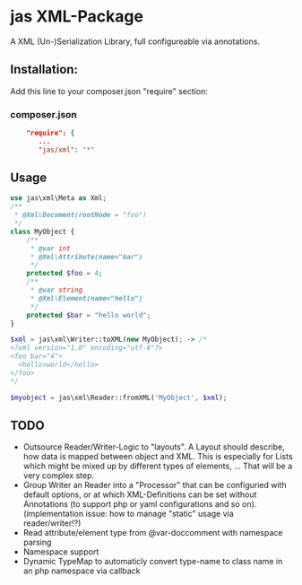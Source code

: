 jas XML-Package
=========

A XML (Un-)Serialization Library, full configureable via annotations.

Installation:
-------------
Add this line to your composer.json "require" section:

### composer.json
```json
    "require": {
       ...
       "jas/xml": "*"
```

Usage
-----

```php
use jas\xml\Meta as Xml;
/**
 * @Xml\Document(rootNode = "foo")
 */
class MyObject {
    /**
     * @var int
     * @Xml\Attribute(name="bar")
     */
    protected $foo = 4;
    /**
     * @var string
     * @Xml\Element(name="hello")
     */
    protected $bar = "hello world";
}

$xml = jas\xml\Writer::toXML(new MyObject); -> /*
<?xml version="1.0" encoding="utf-8"?>
<foo bar="4">
  <hello>world</hello>
</foo>
*/

$myobject = jas\xml\Reader::fromXML('MyObject', $xml);
```

TODO
----
 - Outsource Reader/Writer-Logic to "layouts". A Layout should describe, how data is mapped between object and XML. This is
    especially for Lists which might be mixed up by different types of elements, ... That will be a very complex step.
 - Group Writer an Reader into a "Processor" that can be configuried with default options, or at which XML-Definitions
    can be set without Annotations (to support php or yaml configurations and so on).
    (implementation issue: how to manage "static" usage via reader/writer!?)
 - Read attribute/element type from @var-doccomment with namespace parsing
 - Namespace support
 - Dynamic TypeMap to automaticly convert type-name to class name in an php namespace via callback